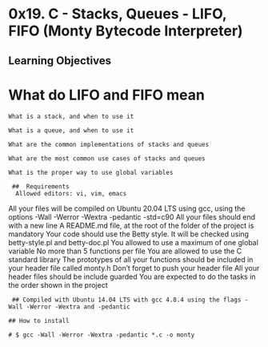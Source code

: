 # 0x19. C - Stacks, Queues - LIFO, FIFO (Monty Bytecode Interpreter)
 
   ## Learning Objectives 

   # What do LIFO and FIFO mean

    What is a stack, and when to use it

    What is a queue, and when to use it

    What are the common implementations of stacks and queues

    What are the most common use cases of stacks and queues

    What is the proper way to use global variables

     ##  Requirements
      Allowed editors: vi, vim, emacs
  All your files will be compiled on Ubuntu 20.04 LTS using gcc, using the options -Wall -Werror -Wextra -pedantic -std=c90
  All your files should end with a new line
  A README.md file, at the root of the folder of the project is mandatory
  Your code should use the Betty style. It will be checked using betty-style.pl and betty-doc.pl
  You allowed to use a maximum of one global variable
  No more than 5 functions per file
  You are allowed to use the C standard library
  The prototypes of all your functions should be included in your header file called monty.h
  Don’t forget to push your header file
  All your header files should be include guarded
  You are expected to do the tasks in the order shown in the project
     
     ## Compiled with Ubuntu 14.04 LTS with gcc 4.8.4 using the flags -Wall -Werror -Wextra and -pedantic

    ## How to install 

    # $ gcc -Wall -Werror -Wextra -pedantic *.c -o monty 